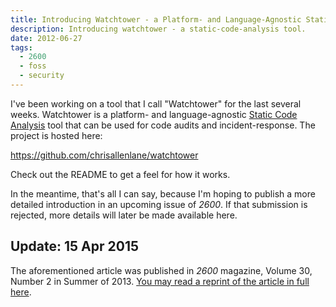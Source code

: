 ```yaml
---
title: Introducing Watchtower - a Platform- and Language-Agnostic Static Code Analysis Tool
description: Introducing watchtower - a static-code-analysis tool.
date: 2012-06-27
tags:
  - 2600
  - foss
  - security
---
```


I've been working on a tool that I call "Watchtower" for the last several
weeks. Watchtower is a platform- and language-agnostic [Static Code Analysis][]
tool that can be used for code audits and incident-response. <!--more--> The
project is hosted here:

https://github.com/chrisallenlane/watchtower

Check out the README to get a feel for how it works.

In the meantime, that's all I can say, because I'm hoping to publish a more
detailed introduction in an upcoming issue of _2600_. If that submission is
rejected, more details will later be made available here.

Update: 15 Apr 2015
-------------------
The aforementioned article was published in _2600_ magazine, Volume 30, Number
2 in Summer of 2013. [You may read a reprint of the article in full
here][article].

[Static Code Analysis]: http://en.wikipedia.org/wiki/Static_program_analysis
[article]:
http://localhost:3000/blog/post/static-code-analysis-using-watchtower 
